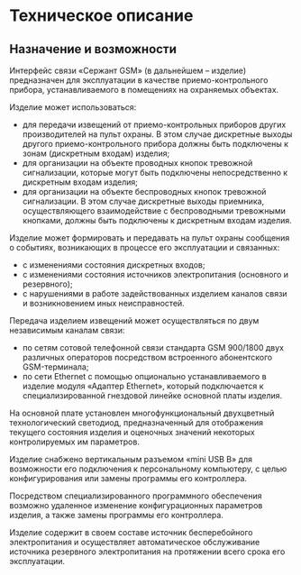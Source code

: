 # Техническое описание

## Назначение и возможности

Интерфейс связи «Сержант GSM»  (в дальнейшем – изделие) предназначен  для  эксплуатации в качестве приемо-контрольного прибора, устанавливаемого в помещениях на охраняемых объектах.

Изделие может использоваться:

* для передачи извещений от приемо-контрольных приборов других производителей на пульт охраны. В этом случае дискретные выходы другого приемо-контрольного прибора должны быть подключены к зонам (дискретным входам) изделия;
* для организации на объекте проводных кнопок тревожной сигнализации, которые могут быть подключены непосредственно к дискретным входам изделия;
* для организации на объекте беспроводных кнопок тревожной сигнализации. В этом случае дискретные выходы приемника, осуществляющего взаимодействие с беспроводными тревожными кнопками, должны быть подключены к дискретным входам изделия.

Изделие может формировать и передавать на пульт охраны сообщения о событиях, возникающих в процессе его эксплуатации и связанных:

* с изменениями состояния дискретных входов;
* с изменениями состояния источников электропитания (основного и резервного);
* с нарушениями в работе задействованных изделием каналов связи и возникновением иных неисправностей.

Передача изделием извещений может осуществляться по двум  независимым каналам связи:

* по сетям сотовой телефонной связи стандарта GSM 900/1800 двух различных операторов посредством встроенного абонентского GSM-терминала;
* по сети Ethernet с помощью опционально устанавливаемого в изделие модуля «Адаптер Ethernet», который подключается к специализированной гнездовой линейке основной платы изделия.

На основной плате установлен многофункциональный двухцветный технологический светодиод, предназначенный для отображения текущего состояния изделия и оценочных значений некоторых контролируемых им параметров.

Изделие снабжено вертикальным разъемом «mini USB B» для возможности его подключения к персональному компьютеру, с целью конфигурирования или замены программы его контроллера.

Посредством специализированного программного обеспечения возможно удаленное изменение конфигурационных параметров изделия, а также замены программы его контроллера.

Изделие содержит в своем составе источник бесперебойного электропитания и осуществляет  автоматическое обслуживание источника резервного электропитания на протяжении всего срока его эксплуатации.
